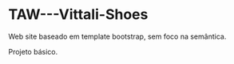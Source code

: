 # TAW---Vittali-Shoes
Web site baseado em template bootstrap, sem foco na semântica.

Projeto básico.
